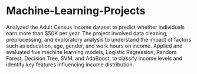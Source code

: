 # Machine-Learning-Projects
Analyzed the Adult Census Income dataset to predict whether individuals earn more than $50K per year. The project involved data cleaning, preprocessing, and exploratory analysis to understand the impact of factors such as education, age, gender, and work hours on income. Applied and evaluated five machine learning models, Logistic Regression, Random Forest, Decision Tree, SVM, and AdaBoost, to classify income levels and identify key features influencing income distribution.

